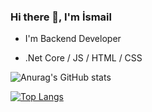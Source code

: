 ### Hi there 👋, I'm İsmail
- I'm Backend Developer

- .Net Core / JS / HTML / CSS

![Anurag's GitHub stats](https://github-readme-stats.vercel.app/api?username=ismailtemel&show_icons=true&theme=radical)

[![Top Langs](https://github-readme-stats.vercel.app/api/top-langs/?username=ismailtemel&layout=compact)](https://github.com/anuraghazra/github-readme-stats)








